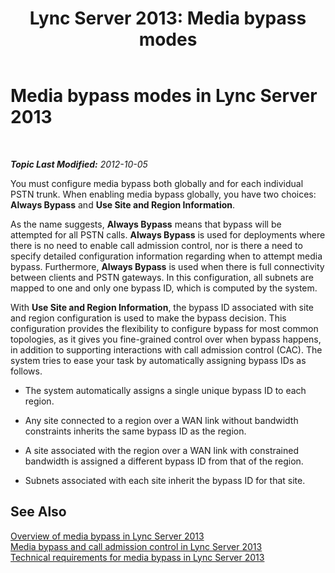 ﻿---
title: 'Lync Server 2013: Media bypass modes'
TOCTitle: Media bypass modes
ms:assetid: 38c06c81-7e45-4423-9e00-7fbfa4befe46
ms:mtpsurl: https://technet.microsoft.com/en-us/library/Gg425862(v=OCS.15)
ms:contentKeyID: 48183898
ms.date: 07/23/2014
mtps_version: v=OCS.15
---

<div data-xmlns="http://www.w3.org/1999/xhtml">

<div class="topic" data-xmlns="http://www.w3.org/1999/xhtml" data-msxsl="urn:schemas-microsoft-com:xslt" data-cs="http://msdn.microsoft.com/en-us/">

<div data-asp="http://msdn2.microsoft.com/asp">

# Media bypass modes in Lync Server 2013

</div>

<div id="mainSection">

<div id="mainBody">

<span> </span>

_**Topic Last Modified:** 2012-10-05_

You must configure media bypass both globally and for each individual PSTN trunk. When enabling media bypass globally, you have two choices: **Always Bypass** and **Use Site and Region Information**.

As the name suggests, **Always Bypass** means that bypass will be attempted for all PSTN calls. **Always Bypass** is used for deployments where there is no need to enable call admission control, nor is there a need to specify detailed configuration information regarding when to attempt media bypass. Furthermore, **Always Bypass** is used when there is full connectivity between clients and PSTN gateways. In this configuration, all subnets are mapped to one and only one bypass ID, which is computed by the system.

With **Use Site and Region Information**, the bypass ID associated with site and region configuration is used to make the bypass decision. This configuration provides the flexibility to configure bypass for most common topologies, as it gives you fine-grained control over when bypass happens, in addition to supporting interactions with call admission control (CAC). The system tries to ease your task by automatically assigning bypass IDs as follows.

  - The system automatically assigns a single unique bypass ID to each region.

  - Any site connected to a region over a WAN link without bandwidth constraints inherits the same bypass ID as the region.

  - A site associated with the region over a WAN link with constrained bandwidth is assigned a different bypass ID from that of the region.

  - Subnets associated with each site inherit the bypass ID for that site.

<div>

## See Also


[Overview of media bypass in Lync Server 2013](lync-server-2013-overview-of-media-bypass.md)  
[Media bypass and call admission control in Lync Server 2013](lync-server-2013-media-bypass-and-call-admission-control.md)  
[Technical requirements for media bypass in Lync Server 2013](lync-server-2013-technical-requirements-for-media-bypass.md)  
  

</div>

</div>

<span> </span>

</div>

</div>

</div>

